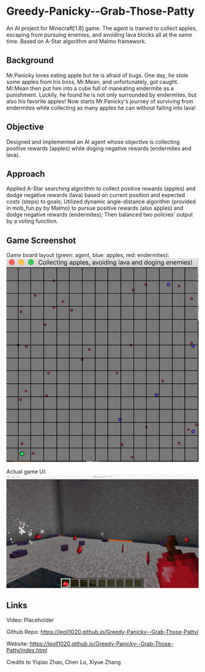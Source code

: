 # Greedy-Panicky--Grab-Those-Patty
An AI project for Minecraft[1.8] game. The agent is trained to collect apples, escaping from pursuing enemies, and avoiding lava blocks all at the same time. Based on A-Star algorithm and Malmo framework.

## Background
Mr.Panicky loves eating apple but he is afraid of bugs. One day, he stole some apples from his boss, Mr.Mean, and unfortunately, got caught. Mr.Mean then put him into a cube full of maneating endermite as a punishment. Luckily, he found he is not only surrounded by endermites, but also his favorite apples! Now starts Mr.Panicky's journey of surviving from endermites while collecting as many apples he can without falling into lava!

## Objective
Designed and implemented an AI agent whose objective is collecting positive rewards (apples) while doging negative rewards (endermites and lava).

## Approach
Applied A-Star searching algorithm to collect positive rewards (apples) and dodge negative rewards (lava) based on current position and expected costs (steps) to goals; Utilized dynamic angle-distance algorithm (provided in mob_fun.py by Malmo) to pursue positive rewards (also apples) and dodge negative rewards (endermites); Then balanced two policies' output by a voting function.

## Game Screenshot
Game board layout (green: agent, blue: apples, red: endermites):
![Screenshot](docs/game_board.png)



Actual game UI:
![Screenshot](docs/game_layout.png)

## Links
Video: Placeholder

Github Repo: https://leoll1020.github.io/Greedy-Panicky--Grab-Those-Patty/

Website: https://leoll1020.github.io/Greedy-Panicky--Grab-Those-Patty/index.html


Credits to Yiqiao Zhao, Chen Lu, Xiyue Zhang
